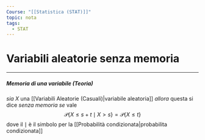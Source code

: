 ```yaml
---
Course: "[[Statistica (STAT)]]"
topic: nota
tags:
  - STAT
---
```

# Variabili aleatorie senza memoria
---
##### Memoria di una variabile (Teoria)
_sia_ $X$ una [[Variabili Aleatorie (Casuali)|variabile aleatoria]] 
_allora_ questa si dice  _senza memoria_ 
_se_ vale  $$\mathcal{P}\{ X\leq s+t \mid X>s\} = \mathcal{P}\{ X \leq t \}$$dove il $\mid$ è il simbolo per la [[Probabilità condizionata|probabilita condizionata]]
